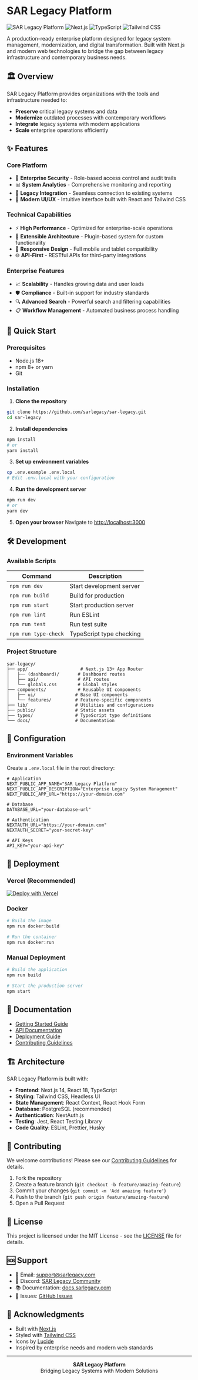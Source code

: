 # SAR Legacy Platform

![SAR Legacy Platform](https://img.shields.io/badge/SAR-Legacy%20Platform-gold?style=for-the-badge)
![Next.js](https://img.shields.io/badge/Next.js-14-black?style=flat-square&logo=next.js)
![TypeScript](https://img.shields.io/badge/TypeScript-5-blue?style=flat-square&logo=typescript)
![Tailwind CSS](https://img.shields.io/badge/Tailwind-CSS-38bdf8?style=flat-square&logo=tailwind-css)

A production-ready enterprise platform designed for legacy system management, modernization, and digital transformation. Built with Next.js and modern web technologies to bridge the gap between legacy infrastructure and contemporary business needs.

## 🏛️ Overview

SAR Legacy Platform provides organizations with the tools and infrastructure needed to:
- **Preserve** critical legacy systems and data
- **Modernize** outdated processes with contemporary workflows
- **Integrate** legacy systems with modern applications
- **Scale** enterprise operations efficiently

## ✨ Features

### Core Platform
- 🔐 **Enterprise Security** - Role-based access control and audit trails
- 📊 **System Analytics** - Comprehensive monitoring and reporting
- 🔄 **Legacy Integration** - Seamless connection to existing systems
- 🚀 **Modern UI/UX** - Intuitive interface built with React and Tailwind CSS

### Technical Capabilities
- ⚡ **High Performance** - Optimized for enterprise-scale operations
- 🔧 **Extensible Architecture** - Plugin-based system for custom functionality
- 📱 **Responsive Design** - Full mobile and tablet compatibility
- 🌐 **API-First** - RESTful APIs for third-party integrations

### Enterprise Features
- 📈 **Scalability** - Handles growing data and user loads
- 🛡️ **Compliance** - Built-in support for industry standards
- 🔍 **Advanced Search** - Powerful search and filtering capabilities
- 📋 **Workflow Management** - Automated business process handling

## 🚀 Quick Start

### Prerequisites
- Node.js 18+ 
- npm 8+ or yarn
- Git

### Installation

1. **Clone the repository**
```bash
git clone https://github.com/sarlegacy/sar-legacy.git
cd sar-legacy
```

2. **Install dependencies**
```bash
npm install
# or
yarn install
```

3. **Set up environment variables**
```bash
cp .env.example .env.local
# Edit .env.local with your configuration
```

4. **Run the development server**
```bash
npm run dev
# or
yarn dev
```

5. **Open your browser**
Navigate to [http://localhost:3000](http://localhost:3000)

## 🛠️ Development

### Available Scripts

| Command | Description |
|---------|-------------|
| `npm run dev` | Start development server |
| `npm run build` | Build for production |
| `npm run start` | Start production server |
| `npm run lint` | Run ESLint |
| `npm run test` | Run test suite |
| `npm run type-check` | TypeScript type checking |

### Project Structure

```
sar-legacy/
├── app/                    # Next.js 13+ App Router
│   ├── (dashboard)/       # Dashboard routes
│   ├── api/               # API routes
│   └── globals.css        # Global styles
├── components/            # Reusable UI components
│   ├── ui/               # Base UI components
│   └── features/         # Feature-specific components
├── lib/                  # Utilities and configurations
├── public/               # Static assets
├── types/                # TypeScript type definitions
└── docs/                 # Documentation
```

## 🔧 Configuration

### Environment Variables

Create a `.env.local` file in the root directory:

```env
# Application
NEXT_PUBLIC_APP_NAME="SAR Legacy Platform"
NEXT_PUBLIC_APP_DESCRIPTION="Enterprise Legacy System Management"
NEXT_PUBLIC_APP_URL="https://your-domain.com"

# Database
DATABASE_URL="your-database-url"

# Authentication
NEXTAUTH_URL="https://your-domain.com"
NEXTAUTH_SECRET="your-secret-key"

# API Keys
API_KEY="your-api-key"
```

## 🚢 Deployment

### Vercel (Recommended)

[![Deploy with Vercel](https://vercel.com/button)](https://vercel.com/new/clone?repository-url=https://github.com/sarlegacy/sar-legacy)

### Docker

```bash
# Build the image
npm run docker:build

# Run the container
npm run docker:run
```

### Manual Deployment

```bash
# Build the application
npm run build

# Start the production server
npm start
```

## 📖 Documentation

- [Getting Started Guide](./docs/getting-started.md)
- [API Documentation](./docs/api.md)
- [Deployment Guide](./docs/deployment.md)
- [Contributing Guidelines](./CONTRIBUTING.md)

## 🏗️ Architecture

SAR Legacy Platform is built with:

- **Frontend**: Next.js 14, React 18, TypeScript
- **Styling**: Tailwind CSS, Headless UI
- **State Management**: React Context, React Hook Form
- **Database**: PostgreSQL (recommended)
- **Authentication**: NextAuth.js
- **Testing**: Jest, React Testing Library
- **Code Quality**: ESLint, Prettier, Husky

## 🤝 Contributing

We welcome contributions! Please see our [Contributing Guidelines](./CONTRIBUTING.md) for details.

1. Fork the repository
2. Create a feature branch (`git checkout -b feature/amazing-feature`)
3. Commit your changes (`git commit -m 'Add amazing feature'`)
4. Push to the branch (`git push origin feature/amazing-feature`)
5. Open a Pull Request

## 📝 License

This project is licensed under the MIT License - see the [LICENSE](./LICENSE) file for details.

## 🆘 Support

- 📧 Email: support@sarlegacy.com
- 💬 Discord: [SAR Legacy Community](https://discord.gg/sarlegacy)
- 📚 Documentation: [docs.sarlegacy.com](https://docs.sarlegacy.com)
- 🐛 Issues: [GitHub Issues](https://github.com/sarlegacy/sar-legacy/issues)

## 🙏 Acknowledgments

- Built with [Next.js](https://nextjs.org/)
- Styled with [Tailwind CSS](https://tailwindcss.com/)
- Icons by [Lucide](https://lucide.dev/)
- Inspired by enterprise needs and modern web standards

---

<div align="center">
  <strong>SAR Legacy Platform</strong><br>
  Bridging Legacy Systems with Modern Solutions
</div>
